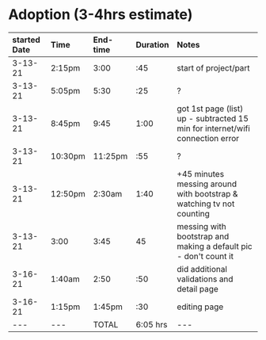 # Adoption  (3-4hrs estimate)
|started Date|Time|End-time|Duration|Notes|
|:---|:---|:---|:---|:--|
|3-13-21|2:15pm|3:00|:45|start of project/part|
|3-13-21|5:05pm|5:30|:25|?|
|3-13-21|8:45pm|9:45|1:00|got 1st page (list) up - subtracted 15 min for internet/wifi connection error|
|3-13-21|10:30pm|11:25pm|:55|?|
|3-13-21|12:50pm|2:30am|1:40|+45 minutes messing around with bootstrap & watching tv not counting|
|3-13-21|3:00|3:45|45|messing with bootstrap and making a default pic - don't count it|
|3-16-21|1:40am|2:50|:50|did additional validations and detail page|
|3-16-21|1:15pm|1:45pm|:30|editing page|
|---|---|TOTAL|6:05 hrs|---|
